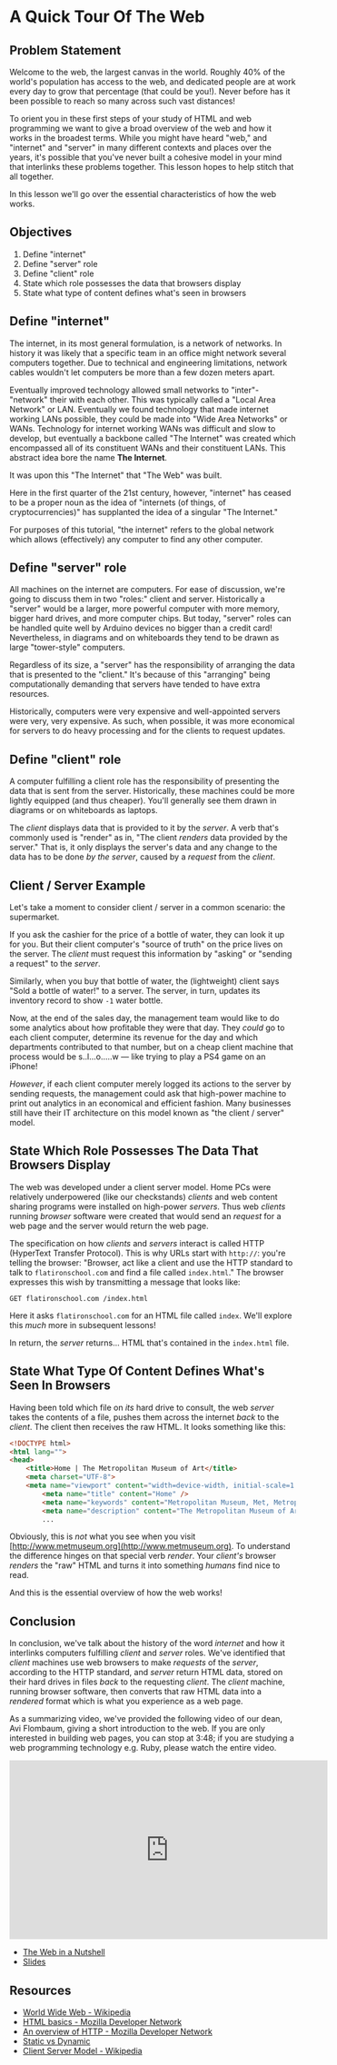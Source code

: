 # A Quick Tour Of The Web

## Problem Statement

Welcome to the web, the largest canvas in the world. Roughly 40% of the world's
population has access to the web, and dedicated people are at work every day to
grow that percentage (that could be you!). Never before has it been possible to
reach so many across such vast distances!

To orient you in these first steps of your study of HTML and web programming we
want to give a broad overview of the web and how it works in the broadest
terms. While you might have heard "web," and "internet" and "server" in many
different contexts and places over the years, it's possible that you've never
built a cohesive model in your mind that interlinks these problems together.
This lesson hopes to help stitch that all together.

In this lesson we'll go over the essential characteristics of how the web
works.

## Objectives

1. Define "internet"
2. Define "server" role
3. Define "client" role
4. State which role possesses the data that browsers display
5. State what type of content defines what's seen in browsers

## Define "internet"

The internet, in its most general formulation, is a network of networks. In
history it was likely that a specific team in an office might network several
computers together. Due to technical and engineering limitations, network cables
wouldn't let computers be more than a few dozen meters apart.

Eventually improved technology allowed small networks to "inter"-"network"
their with each other. This was typically called a "Local Area Network" or LAN.
Eventually we found technology that made internet working LANs possible, they
could be made into "Wide Area Networks" or WANs. Technology for internet working
WANs was difficult and slow to develop, but eventually a backbone called "The
Internet" was created which encompassed all of its constituent WANs and their
constituent LANs. This abstract idea bore the name **The Internet**.

It was upon this "The Internet" that "The Web" was built.

Here in the first quarter of the 21st century, however, "internet" has ceased
to be a proper noun as the idea of "internets (of things, of cryptocurrencies)"
has supplanted the idea of a singular "The Internet."

For purposes of this tutorial, "the internet" refers to the global network which
allows (effectively) any computer to find any other computer.

## Define "server" role

All machines on the internet are computers. For ease of discussion, we're going
to discuss them in two "roles:" client and server. Historically a "server"
would be a larger, more powerful computer with more memory, bigger hard drives,
and more computer chips. But today, "server" roles can be handled quite well by
Arduino devices no bigger than a credit card! Nevertheless, in diagrams and on
whiteboards they tend to be drawn as large "tower-style" computers.

Regardless of its size, a "server" has the responsibility of arranging the data
that is presented to the "client." It's because of this "arranging" being
computationally demanding that servers have tended to have extra resources.

Historically, computers were very expensive and well-appointed servers were
very, very expensive. As such, when possible, it was more economical for
servers to do heavy processing and for the clients to request updates.

## Define "client" role

A computer fulfilling a client role has the responsibility of presenting the
data that is sent from the server. Historically, these machines could be more
lightly equipped (and thus cheaper). You'll generally see them drawn in
diagrams or on whiteboards as laptops.

The _client_ displays data that is provided to it by the _server_. A verb
that's commonly used is "render" as in, "The client _renders_ data provided by
the server." That is, it only displays the server's data and any change to the
data has to be done _by the server_, caused by a _request_ from the _client_.

## Client / Server Example

Let's take a moment to consider client / server in a common scenario: the
supermarket.

If you ask the cashier for the price of a bottle of water, they can look it up
for you. But their client computer's "source of truth" on the price lives on
the server. The _client_ must request this information by "asking" or "sending
a request" to the _server_.

Similarly, when you buy that bottle of water, the (lightweight) client says
"Sold a bottle of water!" to a server. The server, in turn, updates its
inventory record to show `-1` water bottle.

Now, at the end of the sales day, the management team would like to do some
analytics about how profitable they were that day. They _could_ go to each
client computer, determine its revenue for the day and which departments
contributed to that number, but on a cheap client machine that process would be
s..l...o.....w &mdash; like trying to play a PS4 game on an iPhone!

_However_, if each client computer merely logged its actions to the server by
sending requests, the management could ask that high-power machine to print out
analytics in an economical and efficient fashion. Many businesses still have
their IT architecture on this model known as "the client / server" model.

## State Which Role Possesses The Data That Browsers Display

The web was developed under a client server model. Home PCs were relatively
underpowered (like our checkstands) _clients_ and web content sharing programs
were installed on high-power _servers_. Thus web _clients_ running _browser_
software were created that would send an _request_ for a web page and the
server would return the web page.

The specification on how _clients_ and _servers_ interact is called HTTP
(HyperText Transfer Protocol). This is why URLs start with `http://`: you're
telling the browser: "Browser, act like a client and use the HTTP standard to
talk to `flatironschool.com` and find a file called `index.html`." The browser
expresses this wish by transmitting a message that looks like:

`GET flatironschool.com /index.html`

Here it asks `flatironschool.com` for an HTML file called `index`. We'll
explore this _much_ more in subsequent lessons!

In return, the _server_ returns... HTML that's contained in the `index.html`
file.

## State What Type Of Content Defines What's Seen In Browsers

Having been told which file on _its_ hard drive to consult, the web _server_
takes the contents of a file, pushes them across the internet _back_ to the
_client_. The client then receives the raw HTML. It looks something like this:

```html
<!DOCTYPE html>
<html lang="">
<head>
    <title>Home | The Metropolitan Museum of Art</title>
    <meta charset="UTF-8">
    <meta name="viewport" content="width=device-width, initial-scale=1.0">
        <meta name="title" content="Home" />
        <meta name="keywords" content="Metropolitan Museum, Met, Metropolitan Museum of Art, Met Museum, Metropolitan" />
        <meta name="description" content="The Metropolitan Museum of Art is a...">
        ...
```

Obviously, this is _not_ what you see when you visit
[http://www.metmuseum.org](http://www.metmuseum.org). To understand the
difference hinges on that special verb _render_. Your _client's_ browser
_renders_ the "raw" HTML and turns it into something _humans_ find nice to
read.

And this is the essential overview of how the web works!

## Conclusion

In conclusion, we've talk about the history of the word _internet_ and how it
interlinks computers fulfilling _client_ and _server_ roles. We've identified
that _client_ machines use web browsers to make _requests_ of the _server_,
according to the HTTP standard, and _server_ return HTML data, stored on their
hard drives in files _back_ to the requesting _client_. The _client_ machine,
running browser software, then converts that raw HTML data into a _rendered_
format which is what you experience as a web page.

As a summarizing video, we've provided the following video of our dean, Avi
Flombaum, giving a short introduction to the web. If you are only
interested in building web pages, you can stop at 3:48; if you are studying a
web programming technology e.g. Ruby, please watch the entire video.

<iframe width="560" height="315" src="https://www.youtube.com/embed/7AS96jRnquI?rel=0&modestbranding=1" frameborder="0" allowfullscreen></iframe>

* [The Web in a Nutshell][TWINS]
* [Slides][]

## Resources

- [World Wide Web - Wikipedia](https://en.wikipedia.org/wiki/World_Wide_Web)
- [HTML basics - Mozilla Developer Network](https://developer.mozilla.org/en-US/docs/Learn/Getting_started_with_the_web/HTML_basics)
- [An overview of HTTP - Mozilla Developer Network](https://developer.mozilla.org/en-US/docs/Web/HTTP/Overview)
- [Static vs Dynamic](https://noahveltman.com/static-dynamic/)
- [Client Server Model - Wikipedia](https://en.wikipedia.org/wiki/Client%E2%80%93server_model)

[TWINS]: https://www.youtube.com/watch?v=7AS96jRnquI
[Slides]: https://docs.google.com/presentation/d/1m6SPR13MdfF7YRhfx7HtvkOmFnrRyVQOEFgWhI8Bc0I/edit?usp=sharing
